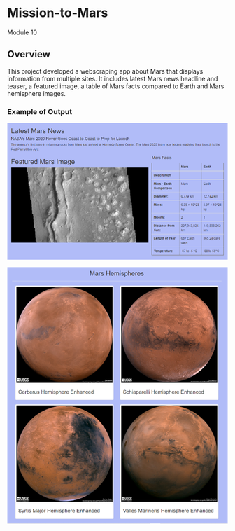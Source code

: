 # Mission-to-Mars
Module 10

## Overview

This project developed a webscraping app about Mars that displays information from multiple sites.  It includes latest Mars news headline and teaser, a featured image, a table of Mars facts compared to Earth and Mars hemisphere images.

### Example of Output

![](images/app_image_1.png)

![](images/app_image_2.png)
